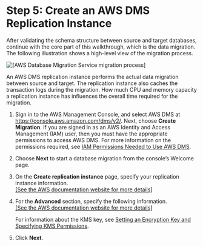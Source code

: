 # Step 5: Create an AWS DMS Replication Instance<a name="chap-rdsoracle2postgresql.steps.createreplicationinstance"></a>

After validating the schema structure between source and target databases, continue with the core part of this walkthrough, which is the data migration\. The following illustration shows a high\-level view of the migration process\.

![\[AWS Database Migration Service migration process\]](http://docs.aws.amazon.com/dms/latest/sbs/images/datarep-conceptual2.png)

An AWS DMS replication instance performs the actual data migration between source and target\. The replication instance also caches the transaction logs during the migration\. How much CPU and memory capacity a replication instance has influences the overall time required for the migration\.

1. Sign in to the AWS Management Console, and select AWS DMS at [https://console\.aws\.amazon\.com/dms/v2/](https://console.aws.amazon.com/dms/v2/)\. Next, choose **Create Migration**\. If you are signed in as an AWS Identity and Access Management \(IAM\) user, then you must have the appropriate permissions to access AWS DMS\. For more information on the permissions required, see [IAM Permissions Needed to Use AWS DMS](https://docs.aws.amazon.com/dms/latest/userguide/CHAP_Security.IAMPermissions.html)\.

1. Choose **Next** to start a database migration from the console’s Welcome page\.

1. On the **Create replication instance** page, specify your replication instance information\.    
[\[See the AWS documentation website for more details\]](http://docs.aws.amazon.com/dms/latest/sbs/chap-rdsoracle2postgresql.steps.createreplicationinstance.html)

1. For the **Advanced** section, specify the following information\.    
[\[See the AWS documentation website for more details\]](http://docs.aws.amazon.com/dms/latest/sbs/chap-rdsoracle2postgresql.steps.createreplicationinstance.html)

   For information about the KMS key, see [Setting an Encryption Key and Specifying KMS Permissions](https://docs.aws.amazon.com/dms/latest/userguide/CHAP_Security.EncryptionKey.html)\.

1. Click **Next**\.